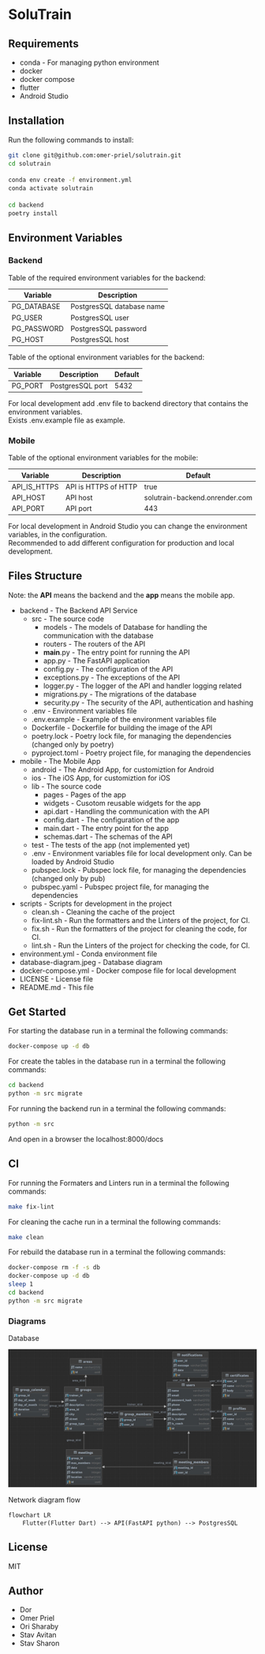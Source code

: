 # SoluTrain

## Requirements

* conda - For managing python environment
* docker
* docker compose
* flutter
* Android Studio

## Installation

Run the following commands to install:

```bash
git clone git@github.com:omer-priel/solutrain.git
cd solutrain

conda env create -f environment.yml
conda activate solutrain

cd backend
poetry install
```

## Environment Variables

### Backend

Table of the required environment variables for the backend:

| Variable    | Description               |
|-------------|---------------------------|
| PG_DATABASE | PostgresSQL database name |
| PG_USER     | PostgresSQL user          |
| PG_PASSWORD | PostgresSQL password      |
| PG_HOST     | PostgresSQL host          |

Table of the optional environment variables for the backend:

| Variable | Description      | Default |
|----------|------------------|---------|
| PG_PORT  | PostgresSQL port | 5432    |

For local development add .env file to backend directory that contains the environment variables. \
Exists .env.example file as example.

### Mobile

Table of the optional environment variables for the mobile:

| Variable     | Description          | Default                        |
|--------------|----------------------|--------------------------------|
| API_IS_HTTPS | API is HTTPS of HTTP | true                           |
| API_HOST     | API host             | solutrain-backend.onrender.com |
| API_PORT     | API port             | 443                            |

For local development in Android Studio you can change the environment variables, in the configuration. \
Recommended to add different configuration for production and local development.

## Files Structure

Note: the **API** means the backend and the **app** means the mobile app.

* backend - The Backend API Service
  * src - The source code
    * models - The models of Database for handling the communication with the database
    * routers - The routers of the API
    * __main__.py - The entry point for running the API
    * app.py - The FastAPI application
    * config.py - The configuration of the API
    * exceptions.py - The exceptions of the API
    * logger.py - The logger of the API and handler logging related
    * migrations.py - The migrations of the database
    * security.py - The security of the API, authentication and hashing
  * .env - Environment variables file
  * .env.example - Example of the environment variables file
  * Dockerfile - Dockerfile for building the image of the API
  * poetry.lock - Poetry lock file, for managing the dependencies (changed only by poetry)
  * pyproject.toml - Poetry project file, for managing the dependencies
* mobile - The Mobile App
  * android - The Android App, for customiztion for Android
  * ios - The iOS App, for customiztion for iOS
  * lib - The source code
    * pages - Pages of the app
    * widgets - Cusotom reusable widgets for the app
    * api.dart - Handling the communication with the API
    * config.dart - The configuration of the app
    * main.dart - The entry point for the app
    * schemas.dart - The schemas of the API
  * test - The tests of the app (not implemented yet)
  * .env - Environment variables file for local development only. Can be loaded by Android Studio
  * pubspec.lock - Pubspec lock file, for managing the dependencies (changed only by pub)
  * pubspec.yaml - Pubspec project file, for managing the dependencies
* scripts - Scripts for development in the project
  * clean.sh - Cleaning the cache of the project
  * fix-lint.sh - Run the formatters and the Linters of the project, for CI.
  * fix.sh - Run the formatters of the project for cleaning the code, for CI.
  * lint.sh - Run the Linters of the project for checking the code, for CI.
* environment.yml - Conda environment file
* database-diagram.jpeg - Database diagram
* docker-compose.yml - Docker compose file for local development
* LICENSE - License file
* README.md - This file

## Get Started

For starting the database run in a terminal the following commands:

```bash
docker-compose up -d db
```

For create the tables in the database run in a terminal the following commands:

```bash
cd backend
python -m src migrate
```

For running the backend run in a terminal the following commands:

```bash
python -m src
```

And open in a browser the localhost:8000/docs

## CI

For running the Formaters and Linters run in a terminal the following commands:

```bash
make fix-lint
```

For cleaning the cache run in a terminal the following commands:

```bash
make clean
```

For rebuild the database run in a terminal the following commands:

```bash
docker-compose rm -f -s db
docker-compose up -d db
sleep 1
cd backend
python -m src migrate
```

### Diagrams

Database

![Database](database-diagram.jpeg)

Network diagram flow

```mermaid
flowchart LR
    Flutter(Flutter Dart) --> API(FastAPI python) --> PostgresSQL
```

## License

MIT

## Author

* Dor
* Omer Priel
* Ori Sharaby
* Stav Avitan
* Stav Sharon
